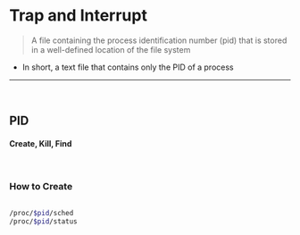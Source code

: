 # Trap and Interrupt 
> A file containing the process identification number (pid) that is stored in a well-defined location of the file system
* In short, a text file that contains only the PID of a process

<hr> 
<br>

## PID

#### Create, Kill, Find

<br>

### How to Create

```bash

/proc/$pid/sched
/proc/$pid/status

```
